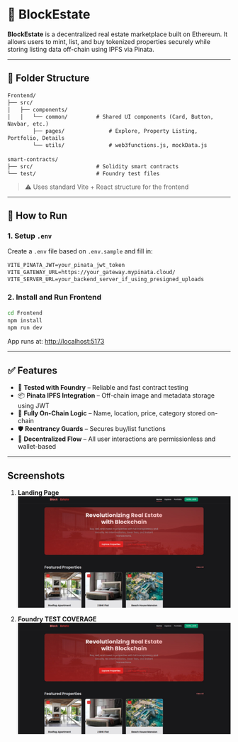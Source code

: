 # 🏡 BlockEstate

**BlockEstate** is a decentralized real estate marketplace built on Ethereum. It allows users to mint, list, and buy tokenized properties securely while storing listing data off-chain using IPFS via Pinata.

---

## 📁 Folder Structure

```
Frontend/
├── src/
│   ├── components/
│   │   └── common/         # Shared UI components (Card, Button, Navbar, etc.)
        ├── pages/              # Explore, Property Listing, Portfolio, Details
        └── utils/              # web3functions.js, mockData.js

smart-contracts/
├── src/                    # Solidity smart contracts
└── test/                   # Foundry test files
```

> ⚠️ Uses standard Vite + React structure for the frontend

---

## 🔧 How to Run

### 1. Setup `.env`

Create a `.env` file based on `.env.sample` and fill in:

```
VITE_PINATA_JWT=your_pinata_jwt_token
VITE_GATEWAY_URL=https://your_gateway.mypinata.cloud/
VITE_SERVER_URL=your_backend_server_if_using_presigned_uploads
```

### 2. Install and Run Frontend

```bash
cd Frontend
npm install
npm run dev
```

App runs at: [http://localhost:5173](http://localhost:5173)

---

## ✅ Features

- 🧪 **Tested with Foundry** – Reliable and fast contract testing
- 📦 **Pinata IPFS Integration** – Off-chain image and metadata storage using JWT
- 📜 **Fully On-Chain Logic** – Name, location, price, category stored on-chain
- 🛡️ **Reentrancy Guards** – Secures buy/list functions
- 🔗 **Decentralized Flow** – All user interactions are permissionless and wallet-based

---

## Screenshots
1. **Landing Page**
![Landing Page](<Screenshots/Landing Page.jpeg>) 

2. **Foundry TEST COVERAGE**
![TEST_COVERAGE](<Screenshots/Landing Page.jpeg>) 

